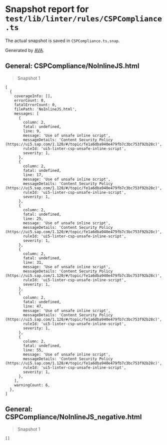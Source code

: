 # Snapshot report for `test/lib/linter/rules/CSPCompliance.ts`

The actual snapshot is saved in `CSPCompliance.ts.snap`.

Generated by [AVA](https://avajs.dev).

## General: CSPCompliance/NoInlineJS.html

> Snapshot 1

    [
      {
        coverageInfo: [],
        errorCount: 0,
        fatalErrorCount: 0,
        filePath: 'NoInlineJS.html',
        messages: [
          {
            column: 2,
            fatal: undefined,
            line: 9,
            message: 'Use of unsafe inline script',
            messageDetails: 'Content Security Policy (https://ui5.sap.com/1.120/#/topic/fe1a6dba940e479fb7c3bc753f92b28c)',
            ruleId: 'ui5-linter-csp-unsafe-inline-script',
            severity: 1,
          },
          {
            column: 2,
            fatal: undefined,
            line: 17,
            message: 'Use of unsafe inline script',
            messageDetails: 'Content Security Policy (https://ui5.sap.com/1.120/#/topic/fe1a6dba940e479fb7c3bc753f92b28c)',
            ruleId: 'ui5-linter-csp-unsafe-inline-script',
            severity: 1,
          },
          {
            column: 2,
            fatal: undefined,
            line: 25,
            message: 'Use of unsafe inline script',
            messageDetails: 'Content Security Policy (https://ui5.sap.com/1.120/#/topic/fe1a6dba940e479fb7c3bc753f92b28c)',
            ruleId: 'ui5-linter-csp-unsafe-inline-script',
            severity: 1,
          },
          {
            column: 2,
            fatal: undefined,
            line: 31,
            message: 'Use of unsafe inline script',
            messageDetails: 'Content Security Policy (https://ui5.sap.com/1.120/#/topic/fe1a6dba940e479fb7c3bc753f92b28c)',
            ruleId: 'ui5-linter-csp-unsafe-inline-script',
            severity: 1,
          },
          {
            column: 2,
            fatal: undefined,
            line: 47,
            message: 'Use of unsafe inline script',
            messageDetails: 'Content Security Policy (https://ui5.sap.com/1.120/#/topic/fe1a6dba940e479fb7c3bc753f92b28c)',
            ruleId: 'ui5-linter-csp-unsafe-inline-script',
            severity: 1,
          },
          {
            column: 2,
            fatal: undefined,
            line: 55,
            message: 'Use of unsafe inline script',
            messageDetails: 'Content Security Policy (https://ui5.sap.com/1.120/#/topic/fe1a6dba940e479fb7c3bc753f92b28c)',
            ruleId: 'ui5-linter-csp-unsafe-inline-script',
            severity: 1,
          },
        ],
        warningCount: 6,
      },
    ]

## General: CSPCompliance/NoInlineJS_negative.html

> Snapshot 1

    []
